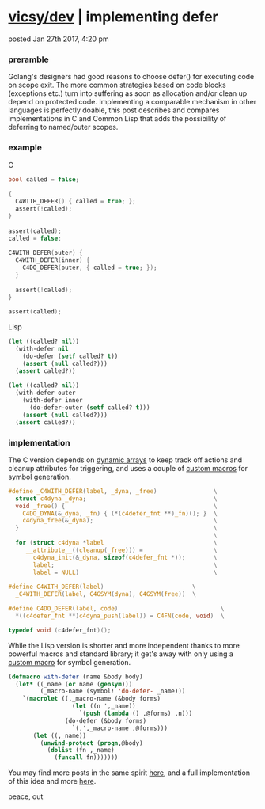 # [vicsy/dev](https://github.com/codr4life/vicsydev) | implementing defer
posted Jan 27th 2017, 4:20 pm

### preramble
Golang's designers had good reasons to choose defer() for executing code on scope exit. The more common strategies based on code blocks (exceptions etc.) turn into suffering as soon as allocation and/or clean up depend on protected code. Implementing a comparable mechanism in other languages is perfectly doable, this post describes and compares implementations in C and Common Lisp that adds the possibility of deferring to named/outer scopes.

### example
C
```c
bool called = false;
    
{
  C4WITH_DEFER() { called = true; };
  assert(!called);
}
    
assert(called);
called = false;
    
C4WITH_DEFER(outer) {
  C4WITH_DEFER(inner) {
    C4DO_DEFER(outer, { called = true; });
  }
      
  assert(!called);
}
    
assert(called);
```

Lisp
```lisp
(let ((called? nil))
  (with-defer nil
    (do-defer (setf called? t))
    (assert (null called?)))
  (assert called?))
  
(let ((called? nil))
  (with-defer outer
    (with-defer inner
      (do-defer-outer (setf called? t)))
    (assert (null called?)))
  (assert called?))
```

### implementation

The C version depends on [dynamic arrays](https://github.com/codr4life/libc4life#dynamic-arrays) to keep track off actions and cleanup attributes for triggering, and uses a couple of [custom macros](https://github.com/codr4life/libc4life/blob/master/src/c4life/utils.h) for symbol generation.

```c
#define _C4WITH_DEFER(label, _dyna, _free)	              \
  struct c4dyna _dyna;					                  \
  void _free() {					                      \
    C4DO_DYNA(&_dyna, _fn) { (*(c4defer_fnt **)_fn)(); }  \
    c4dyna_free(&_dyna);				                  \
  }							                              \
							                              \
  for (struct c4dyna *label				                  \
	 __attribute__((cleanup(_free))) =		              \
	   c4dyna_init(&_dyna, sizeof(c4defer_fnt *));        \
       label;						                      \
       label = NULL)					                  \
    
#define C4WITH_DEFER(label)				            \
  _C4WITH_DEFER(label, C4GSYM(dyna), C4GSYM(free))  \

#define C4DO_DEFER(label, code)					            \
  *((c4defer_fnt **)c4dyna_push(label)) = C4FN(code, void)	\

typedef void (c4defer_fnt)();
```

While the Lisp version is shorter and more independent thanks to more powerful macros and standard library; it get's away with only using a [custom macro](https://github.com/codr4life/cl4l/blob/master/utils.lisp) for symbol generation.

```lisp
(defmacro with-defer (name &body body)
  (let* ((_name (or name (gensym)))
         (_macro-name (symbol! 'do-defer- _name)))
    `(macrolet ((,_macro-name (&body forms)
                  (let ((n ',_name))
                    `(push (lambda () ,@forms) ,n)))
                (do-defer (&body forms)
                  `(,',_macro-name ,@forms)))
       (let ((,_name))
         (unwind-protect (progn,@body)
           (dolist (fn ,_name)
             (funcall fn)))))))
```

You may find more posts in the same spirit <a href="http://vicsydev.blogspot.de/">here</a>, and a full implementation of this idea and more <a href="https://github.com/codr4life/cl4l">here</a>.

peace, out
